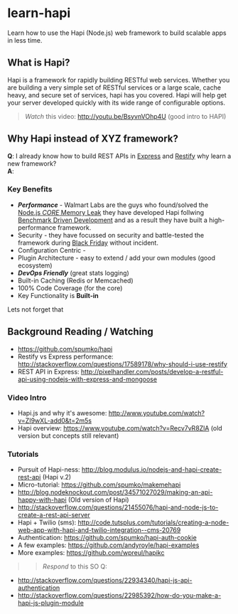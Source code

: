 learn-hapi
==========

Learn how to use the Hapi (Node.js) web framework to build scalable apps in less time.

## What is Hapi?

Hapi is a framework for rapidly building RESTful web services. 
Whether you are building a very simple set of RESTful services 
or a large scale, cache heavy, and secure set of services, 
hapi has you covered. Hapi will help get your server developed 
quickly with its wide range of configurable options.

> *Watch* this video: http://youtu.be/BsyvnVOhp4U (good intro to HAPI)

## Why Hapi instead of XYZ framework?

**Q**: I already know how to build REST APIs in [Express](http://expressjs.com/)
and [Restify](http://mcavage.me/node-restify/) why learn a new framework? <br />
**A**: 

### Key Benefits

- ***Performance*** - Walmart Labs are the guys who found/solved the 
[Node.js *CORE* Memory Leak](http://www.joyent.com/blog/walmart-node-js-memory-leak)
they have developed Hapi follwing [Benchmark Driven Development](https://github.com/felixge/faster-than-c)
and as a result they have built a high-performance framework.
- Security - they have focussed on security and battle-tested the framework
during [Black Friday](http://nodeup.com/fiftysix) without incident.
- Configuration Centric - 
- Plugin Architecture - easy to extend / add your own modules (good ecosystem)
- ***DevOps Friendly*** (great stats logging)
- Built-in Caching (Redis or Memcached)
- 100% Code Coverage (for the core)
- Key Functionality is **Built-in** 


Lets not forget that 

## Background Reading / Watching

- https://github.com/spumko/hapi
- Restify vs Express performance: http://stackoverflow.com/questions/17589178/why-should-i-use-restify
- REST API in Express: http://pixelhandler.com/posts/develop-a-restful-api-using-nodejs-with-express-and-mongoose

### Video Intro

- Hapi.js and why it's awesome: http://www.youtube.com/watch?v=ZI9wXL-add0&t=2m5s
- Hapi overview: https://www.youtube.com/watch?v=Recv7vR8ZlA (old version but concepts still relevant)

### Tutorials

- Pursuit of Hapi-ness: http://blog.modulus.io/nodejs-and-hapi-create-rest-api (Hapi v.2)
- Micro-tutorial: https://github.com/spumko/makemehapi
- http://blog.nodeknockout.com/post/34571027029/making-an-api-happy-with-hapi (Old version of Hapi) 
- http://stackoverflow.com/questions/21455076/hapi-and-node-js-to-create-a-rest-api-server
- Hapi + Twilio (sms): http://code.tutsplus.com/tutorials/creating-a-node-web-app-with-hapi-and-twilio-integration--cms-20769
- Authentication: https://github.com/spumko/hapi-auth-cookie
- A few examples: https://github.com/andyroyle/hapi-examples
- More examples: https://github.com/wpreul/hapikc

>> *Respond* to this SO Q: 
- http://stackoverflow.com/questions/22934340/hapi-js-api-authentication
- http://stackoverflow.com/questions/22985392/how-do-you-make-a-hapi-js-plugin-module